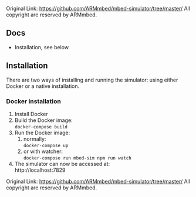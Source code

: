 Original Link: https://github.com/ARMmbed/mbed-simulator/tree/master/
All copyright are reserved by ARMmbed.

## Docs

* Installation, see below.


## Installation

There are two ways of installing and running the simulator: using either Docker
or a native installation.

### Docker installation

1. Install Docker
1. Build the Docker image:  
    `docker-compose build`
1. Run the Docker image:  
    1. normally:  
        `docker-compose up`
    2. or with watcher:  
        `docker-compose run mbed-sim npm run watch`
1. The simulator can now be accessed at:  
    http://localhost:7829


Original Link: https://github.com/ARMmbed/mbed-simulator/tree/master/
All copyright are reserved by ARMmbed.
